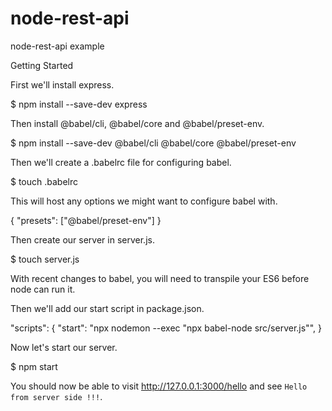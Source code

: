 # node-rest-api
node-rest-api example

Getting Started
 
First we'll install express.

$ npm install --save-dev express

Then install @babel/cli, @babel/core and @babel/preset-env.

$ npm install --save-dev @babel/cli @babel/core @babel/preset-env

Then we'll create a .babelrc file for configuring babel.

$ touch .babelrc

This will host any options we might want to configure babel with.

{
  "presets": ["@babel/preset-env"]
}

Then create our server in server.js.

$ touch server.js

With recent changes to babel, you will need to transpile your ES6 before node can run it.
 
Then we'll add our start script in package.json.

"scripts": {
  "start": "npx nodemon --exec \"npx babel-node src/server.js\"",
}

Now let's start our server.

$ npm start

You should now be able to visit http://127.0.0.1:3000/hello and see ```Hello from server side !!!```.